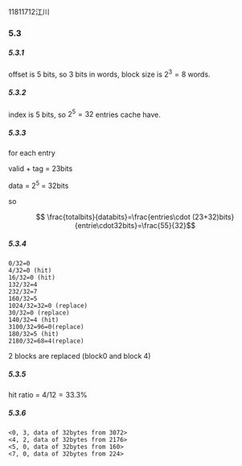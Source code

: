 11811712江川

### 5.3

##### 5.3.1

offset is 5 bits, so 3 bits in words, block size is $2^3=8$ words.

##### 5.3.2

index is 5 bits, so $2^5=32$ entries cache have.

##### 5.3.3

for each entry

valid + tag = 23bits

data = $2^5$ = 32bits

so

 $$ \frac{totalbits}{databits}=\frac{entries\cdot (23+32)bits}{entrie\cdot32bits}=\frac{55}{32}$$

##### 5.3.4

```plain
0/32=0
4/32=0 (hit)
16/32=0 (hit)
132/32=4
232/32=7
160/32=5
1024/32=32=0 (replace)
30/32=0 (replace)
140/32=4 (hit)
3100/32=96=0(replace)
180/32=5 (hit)
2180/32=68=4(replace)
```

2 blocks are replaced (block0 and block 4)

##### 5.3.5

hit ratio = $4/12=33.3\%$

##### 5.3.6

```plain
<0, 3, data of 32bytes from 3072>
<4, 2, data of 32bytes from 2176>
<5, 0, data of 32bytes from 160>
<7, 0, data of 32bytes from 224>
```

